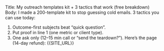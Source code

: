 Title: My outreach templates kit + 3 tactics that work (free breakdown)
Body:
I made a 200-template kit to stop guessing cold emails.
3 tactics you can use today:
1) Outcome-first subjects beat “quick question”.
2) Put proof in line 1 (one metric or client type).
3) One ask only (12–15 min call or “send the teardown?”).
Here’s the page (14-day refund): {{SITE_URL}}
